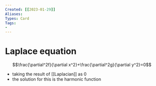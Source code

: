 ```yaml
---
Created: [[2023-01-29]]
Aliases: 
Types: Card
Tags: 
- 
---
```

# Laplace equation
$$\frac{\partial^2f}{\partial x^2}+\frac{\partial^2g}{\partial y^2}=0$$
- taking the result of [[Laplacian]] as 0
- the solution for this is the harmonic function
